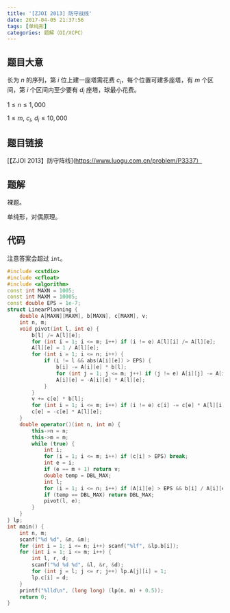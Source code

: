 ```yaml
---
title: '[ZJOI 2013] 防守战线'
date: 2017-04-05 21:37:56
tags: [单纯形]
categories: 题解（OI/XCPC）
---
```


## 题目大意

长为 $n$ 的序列，第 $i$ 位上建一座塔需花费 $c_i$，每个位置可建多座塔，有 $m$ 个区间，第 $i$ 个区间内至少要有 $d_i$ 座塔，球最小花费。

$1 \leqslant n \leqslant 1,000$

$1 \leqslant m, \ c_i, \ d_i \leqslant 10,000$

## 题目链接

[【ZJOI 2013】防守阵线](https://www.luogu.com.cn/problem/P3337）

<!-- more -->

## 题解

裸题。

单纯形，对偶原理。

## 代码

注意答案会超过 `int`。

```c++
#include <cstdio>
#include <cfloat>
#include <algorithm>
const int MAXN = 1005;
const int MAXM = 10005;
const double EPS = 1e-7;
struct LinearPlanning {
	double A[MAXN][MAXM], b[MAXN], c[MAXM], v;
	int n, m;
	void pivot(int l, int e) {
		b[l] /= A[l][e];
		for (int i = 1; i <= m; i++) if (i != e) A[l][i] /= A[l][e];
		A[l][e] = 1 / A[l][e];
		for (int i = 1; i <= n; i++) {
			if (i != l && abs(A[i][e]) > EPS) {
				b[i] -= A[i][e] * b[l];
				for (int j = 1; j <= m; j++) if (j != e) A[i][j] -= A[i][e] * A[l][j];
				A[i][e] = -A[i][e] * A[l][e];
			}
		}
		v += c[e] * b[l];
		for (int i = 1; i <= m; i++) if (i != e) c[i] -= c[e] * A[l][i];
		c[e] = -c[e] * A[l][e];
	}
	double operator()(int n, int m) {
		this->n = n;
		this->m = m;
		while (true) {
			int i;
			for (i = 1; i <= m; i++) if (c[i] > EPS) break;
			int e = i;
			if (e == m + 1) return v;
			double temp = DBL_MAX;
			int l;
			for (i = 1; i <= n; i++) if (A[i][e] > EPS && b[i] / A[i][e] < temp) temp = b[i] / A[i][e], l = i;
			if (temp == DBL_MAX) return DBL_MAX;
			pivot(l, e);
		}
	}
} lp;
int main() {
	int n, m;
	scanf("%d %d", &n, &m);
	for (int i = 1; i <= n; i++) scanf("%lf", &lp.b[i]);
	for (int i = 1; i <= m; i++) {
		int l, r, d;
		scanf("%d %d %d", &l, &r, &d);
		for (int j = l; j <= r; j++) lp.A[j][i] = 1;
		lp.c[i] = d;
	}
	printf("%lld\n", (long long) (lp(n, m) + 0.5));
	return 0;
}
```
